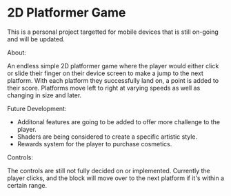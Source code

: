 # 2D Platformer Game

This is a personal project targetted for mobile devices that is still on-going and will be updated. 

About: 

An endless simple 2D platformer game where the player would either click or slide their finger on their device screen to make a jump to the next platform. With each platform they successfully
land on, a point is added to their score. Platforms move left to right at varying speeds as well as changing in size and later.

Future Development:

- Additonal features are going to be added to offer more challenge to the player. 
- Shaders are being considered to create a specific artistic style. 
- Rewards system for the player to purchase cosmetics.

Controls:

The controls are still not fully decided on or implemented. Currently the player clicks, and the block will move over to the next platform if it's within a certain range.
